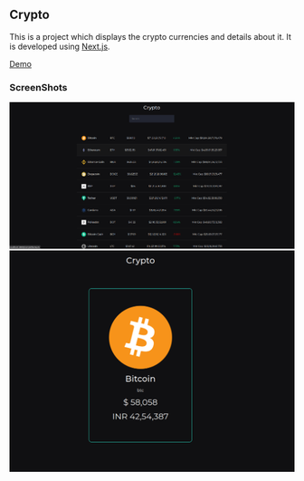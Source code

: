 ## Crypto

This is a project which displays the crypto currencies and details about it. It is developed using [Next.js](https://nextjs.org/).<br>

[Demo](https://crypto-nextjs.vercel.app/)

### ScreenShots

<img src="https://github.com/Akshit-Zatakia/crypto-nextjs/blob/main/screenshots/01.png" width="800" />
<br>
<img src="https://github.com/Akshit-Zatakia/crypto-nextjs/blob/main/screenshots/02.png" width="800" />

